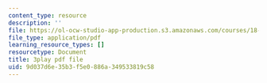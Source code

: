 ```yaml
---
content_type: resource
description: ''
file: https://ol-ocw-studio-app-production.s3.amazonaws.com/courses/18-01sc-single-variable-calculus-fall-2010/9d037d6e35b3f5e0886a349533819c58_rfx1x-2dwSI.pdf
file_type: application/pdf
learning_resource_types: []
resourcetype: Document
title: 3play pdf file
uid: 9d037d6e-35b3-f5e0-886a-349533819c58
---
```

